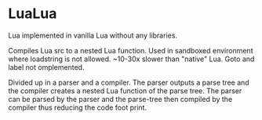 # LuaLua
Lua implemented in vanilla Lua without any libraries.

Compiles Lua src to a nested Lua function. Used in sandboxed environment where loadstring is not allowed.
~10-30x slower than "native" Lua. Goto and label not omplemented.

Divided up in a parser and a compiler. The parser outputs a parse tree and the compiler creates a nested Lua function of the parse tree. The parser can be parsed by the parser and the parse-tree then compiled by the compiler thus reducing the code foot print.
 
